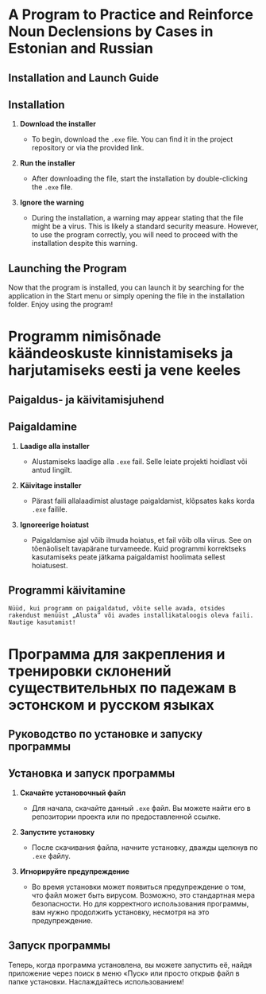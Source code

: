 # A Program to Practice and Reinforce Noun Declensions by Cases in Estonian and Russian
## Installation and Launch Guide
## Installation

1. **Download the installer**
    - To begin, download the `.exe` file. You can find it in the project repository or via the provided link.

2. **Run the installer**
    - After downloading the file, start the installation by double-clicking the `.exe` file.

3. **Ignore the warning**
    - During the installation, a warning may appear stating that the file might be a virus. This is likely a standard security measure. However, to use the program correctly, you will need to proceed with the installation despite this warning.

## Launching the Program

   Now that the program is installed, you can launch it by searching for the application in the Start menu or simply opening the file in the installation folder. Enjoy using the program!

# Programm nimisõnade käändeoskuste kinnistamiseks ja harjutamiseks eesti ja vene keeles
## Paigaldus- ja käivitamisjuhend
## Paigaldamine

1. **Laadige alla installer**
    - Alustamiseks laadige alla `.exe` fail. Selle leiate projekti hoidlast või antud lingilt.

2. **Käivitage installer**
    - Pärast faili allalaadimist alustage paigaldamist, klõpsates kaks korda `.exe` failile.

3. **Ignoreerige hoiatust**
    - Paigaldamise ajal võib ilmuda hoiatus, et fail võib olla viirus. See on tõenäoliselt tavapärane turvameede. Kuid programmi korrektseks kasutamiseks peate jätkama paigaldamist hoolimata sellest hoiatusest.

## Programmi käivitamine

    Nüüd, kui programm on paigaldatud, võite selle avada, otsides rakendust menüüst „Alusta” või avades installikataloogis oleva faili. Nautige kasutamist!

# Программа для закрепления и тренировки склонений существительных по падежам в эстонском и русском языках
## Руководство по установке и запуску программы
## Установка и запуск программы

1. **Скачайте установочный файл**
    - Для начала, скачайте данный `.exe` файл. Вы можете найти его в репозитории проекта или по предоставленной ссылке.

2. **Запустите установку**
    - После скачивания файла, начните установку, дважды щелкнув по `.exe` файлу.

3. **Игнорируйте предупреждение**
    - Во время установки может появиться предупреждение о том, что файл может быть вирусом. Возможно, это стандартная мера безопасности. Но для корректного использования программы, вам нужно продолжить установку, несмотря на это предупреждение.

## Запуск программы

   Теперь, когда программа установлена, вы можете запустить её, найдя приложение через поиск в меню «Пуск» или просто открыв файл в папке установки. Наслаждайтесь использованием!
